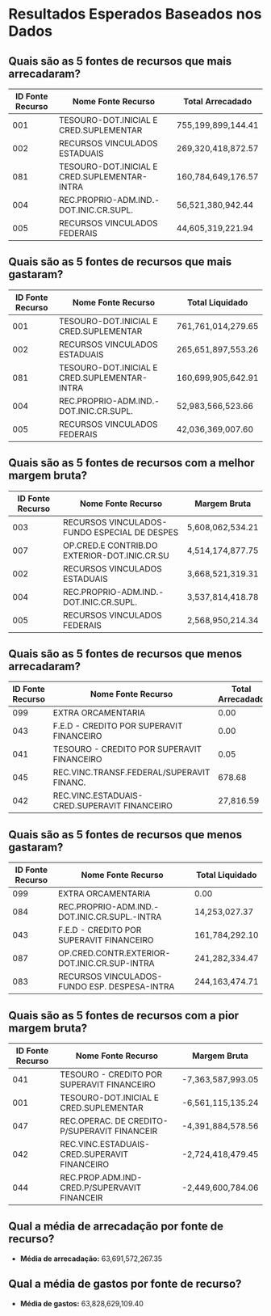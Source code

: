 # Resultados Esperados Baseados nos Dados

## Quais são as 5 fontes de recursos que mais arrecadaram?
| ID Fonte Recurso | Nome Fonte Recurso | Total Arrecadado |
|------------------|--------------------|------------------|
| 001 | TESOURO-DOT.INICIAL E CRED.SUPLEMENTAR | 755,199,899,144.41 |
| 002 | RECURSOS VINCULADOS ESTADUAIS | 269,320,418,872.57 |
| 081 | TESOURO-DOT.INICIAL E CRED.SUPLEMENTAR-INTRA | 160,784,649,176.57 |
| 004 | REC.PROPRIO-ADM.IND.-DOT.INIC.CR.SUPL. | 56,521,380,942.44 |
| 005 | RECURSOS VINCULADOS FEDERAIS | 44,605,319,221.94 |

## Quais são as 5 fontes de recursos que mais gastaram?
| ID Fonte Recurso | Nome Fonte Recurso | Total Liquidado |
|------------------|--------------------|-----------------|
| 001 | TESOURO-DOT.INICIAL E CRED.SUPLEMENTAR | 761,761,014,279.65 |
| 002 | RECURSOS VINCULADOS ESTADUAIS | 265,651,897,553.26 |
| 081 | TESOURO-DOT.INICIAL E CRED.SUPLEMENTAR-INTRA | 160,699,905,642.91 |
| 004 | REC.PROPRIO-ADM.IND.-DOT.INIC.CR.SUPL. | 52,983,566,523.66 |
| 005 | RECURSOS VINCULADOS FEDERAIS | 42,036,369,007.60 |

## Quais são as 5 fontes de recursos com a melhor margem bruta?
| ID Fonte Recurso | Nome Fonte Recurso | Margem Bruta |
|------------------|--------------------|--------------|
| 003 | RECURSOS VINCULADOS-FUNDO ESPECIAL DE DESPES | 5,608,062,534.21 |
| 007 | OP.CRED.E CONTRIB.DO EXTERIOR-DOT.INIC.CR.SU | 4,514,174,877.75 |
| 002 | RECURSOS VINCULADOS ESTADUAIS | 3,668,521,319.31 |
| 004 | REC.PROPRIO-ADM.IND.-DOT.INIC.CR.SUPL. | 3,537,814,418.78 |
| 005 | RECURSOS VINCULADOS FEDERAIS | 2,568,950,214.34 |

## Quais são as 5 fontes de recursos que menos arrecadaram?
| ID Fonte Recurso | Nome Fonte Recurso | Total Arrecadado |
|------------------|--------------------|------------------|
| 099 | EXTRA ORCAMENTARIA | 0.00 |
| 043 | F.E.D - CREDITO POR SUPERAVIT FINANCEIRO | 0.00 |
| 041 | TESOURO - CREDITO POR SUPERAVIT FINANCEIRO | 0.05 |
| 045 | REC.VINC.TRANSF.FEDERAL/SUPERAVIT FINANC. | 678.68 |
| 042 | REC.VINC.ESTADUAIS-CRED.SUPERAVIT FINANCEIRO | 27,816.59 |

## Quais são as 5 fontes de recursos que menos gastaram?
| ID Fonte Recurso | Nome Fonte Recurso | Total Liquidado |
|------------------|--------------------|-----------------|
| 099 | EXTRA ORCAMENTARIA | 0.00 |
| 084 | REC.PROPRIO-ADM.IND.-DOT.INIC.CR.SUPL.-INTRA | 14,253,027.37 |
| 043 | F.E.D - CREDITO POR SUPERAVIT FINANCEIRO | 161,784,292.10 |
| 087 | OP.CRED.CONTR.EXTERIOR-DOT.INIC.CR.SUP-INTRA | 241,282,334.47 |
| 083 | RECURSOS VINCULADOS-FUNDO ESP. DESPESA-INTRA | 244,163,474.71 |

## Quais são as 5 fontes de recursos com a pior margem bruta?
| ID Fonte Recurso | Nome Fonte Recurso | Margem Bruta |
|------------------|--------------------|--------------|
| 041 | TESOURO - CREDITO POR SUPERAVIT FINANCEIRO | -7,363,587,993.05 |
| 001 | TESOURO-DOT.INICIAL E CRED.SUPLEMENTAR | -6,561,115,135.24 |
| 047 | REC.OPERAC. DE CREDITO-P/SUPERAVIT FINANCEIR | -4,391,884,578.56 |
| 042 | REC.VINC.ESTADUAIS-CRED.SUPERAVIT FINANCEIRO | -2,724,418,479.45 |
| 044 | REC.PROP.ADM.IND-CRED.P/SUPERVAVIT FINANCEIR | -2,449,600,784.06 |

## Qual a média de arrecadação por fonte de recurso?
- **Média de arrecadação:** 63,691,572,267.35

## Qual a média de gastos por fonte de recurso?
- **Média de gastos:** 63,828,629,109.40
